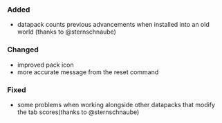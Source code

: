 ### Added

- datapack counts previous advancements when installed into an old world (thanks to @sternschnaube)

### Changed

- improved pack icon
- more accurate message from the reset command

### Fixed

- some problems when working alongside other datapacks that modify the tab scores(thanks to @sternschnaube)
